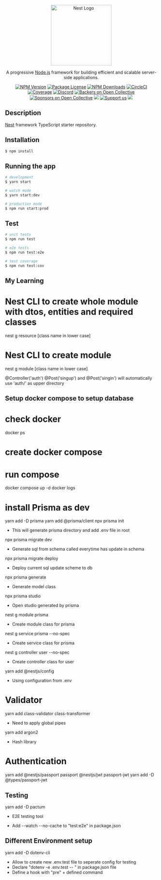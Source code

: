 <p align="center">
  <a href="http://nestjs.com/" target="blank"><img src="https://nestjs.com/img/logo-small.svg" width="200" alt="Nest Logo" /></a>
</p>

[circleci-image]: https://img.shields.io/circleci/build/github/nestjs/nest/master?token=abc123def456
[circleci-url]: https://circleci.com/gh/nestjs/nest

  <p align="center">A progressive <a href="http://nodejs.org" target="_blank">Node.js</a> framework for building efficient and scalable server-side applications.</p>
    <p align="center">
<a href="https://www.npmjs.com/~nestjscore" target="_blank"><img src="https://img.shields.io/npm/v/@nestjs/core.svg" alt="NPM Version" /></a>
<a href="https://www.npmjs.com/~nestjscore" target="_blank"><img src="https://img.shields.io/npm/l/@nestjs/core.svg" alt="Package License" /></a>
<a href="https://www.npmjs.com/~nestjscore" target="_blank"><img src="https://img.shields.io/npm/dm/@nestjs/common.svg" alt="NPM Downloads" /></a>
<a href="https://circleci.com/gh/nestjs/nest" target="_blank"><img src="https://img.shields.io/circleci/build/github/nestjs/nest/master" alt="CircleCI" /></a>
<a href="https://coveralls.io/github/nestjs/nest?branch=master" target="_blank"><img src="https://coveralls.io/repos/github/nestjs/nest/badge.svg?branch=master#9" alt="Coverage" /></a>
<a href="https://discord.gg/G7Qnnhy" target="_blank"><img src="https://img.shields.io/badge/discord-online-brightgreen.svg" alt="Discord"/></a>
<a href="https://opencollective.com/nest#backer" target="_blank"><img src="https://opencollective.com/nest/backers/badge.svg" alt="Backers on Open Collective" /></a>
<a href="https://opencollective.com/nest#sponsor" target="_blank"><img src="https://opencollective.com/nest/sponsors/badge.svg" alt="Sponsors on Open Collective" /></a>
  <a href="https://paypal.me/kamilmysliwiec" target="_blank"><img src="https://img.shields.io/badge/Donate-PayPal-ff3f59.svg"/></a>
    <a href="https://opencollective.com/nest#sponsor"  target="_blank"><img src="https://img.shields.io/badge/Support%20us-Open%20Collective-41B883.svg" alt="Support us"></a>
  <a href="https://twitter.com/nestframework" target="_blank"><img src="https://img.shields.io/twitter/follow/nestframework.svg?style=social&label=Follow"></a>
</p>
  <!--[![Backers on Open Collective](https://opencollective.com/nest/backers/badge.svg)](https://opencollective.com/nest#backer)
  [![Sponsors on Open Collective](https://opencollective.com/nest/sponsors/badge.svg)](https://opencollective.com/nest#sponsor)-->

## Description

[Nest](https://github.com/nestjs/nest) framework TypeScript starter repository.

## Installation

```bash
$ npm install
```

## Running the app

```bash
# development
$ yarn start

# watch mode
$ yarn start:dev

# production mode
$ npm run start:prod
```

## Test

```bash
# unit tests
$ npm run test

# e2e tests
$ npm run test:e2e

# test coverage
$ npm run test:cov
```

## My Learning

# Nest CLI to create whole module with dtos, entities and required classes
nest g resource [class name in lower case]
# Nest CLI to create module
nest g module [class name in lower case]

@Controller('auth')
@Post('singup')
and
@Post('singin')
will automatically use 'auth/' as upper directory

## Setup docker compose to setup database
# check docker
docker ps

# create docker compose

# run compose
docker compose up <name> -d
docker logs <docker id>

# install Prisma as dev
yarn add -D prisma
yarn add @prisma/client
npx prisma init
 - This will generate prisma directory and add .env file in root

npx prisma migrate dev
 - Generate sql from schema called everytime has update in schema

npx prisma migrate deploy
 - Deploy current sql update scheme to db

npx prisma generate
 - Generate model class

npx prisma studio
 - Open studio generated by prisma

nest g module prisma
 - Create module class for prisma

nest g service prisma --no-spec
 - Create service class for prisma

nest g controller user --no-spec
 - Create controller class for user

yarn add @nestjs/config
 - Using configuration from .env

# Validator
yarn add class-validator class-transformer
 - Need to apply global pipes

yarn add argon2
 - Hash library

# Authentication
yarn add @nestjs/passport passport @nestjs/jwt passport-jwt
yarn add -D @types/passport-jwt

## Testing
yarn add -D pactum
 - E2E testing tool

 - Add --watch --no-cache to "test:e2e" in package.json

## Different Environment setup
yarn add -D dotenv-cli
 - Allow to create new .env.test file to seperate config for testing
 - Declare "dotenv -e .env.test -- " in package.json file
 - Define a hook with "pre" + defined command